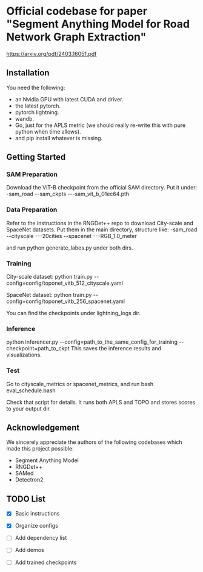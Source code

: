 # Official codebase for paper "Segment Anything Model for Road Network Graph Extraction"
https://arxiv.org/pdf/2403.16051.pdf

## Installation
You need the following:
- an Nvidia GPU with latest CUDA and driver.
- the latest pytorch.
- pytorch lightning.
- wandb.
- Go, just for the APLS metric (we should really re-write this with pure python when time allows).
- and pip install whatever is missing.


## Getting Started

### SAM Preparation
Download the ViT-B checkpoint from the official SAM directory. Put it under:
-sam_road
--sam_ckpts
---sam_vit_b_01ec64.pth

### Data Preparation
Refer to the instructions in the RNGDet++ repo to download City-scale and SpaceNet datasets.
Put them in the main directory, structure like:
-sam_road
--cityscale
---20cities
--spacenet
---RGB_1.0_meter

and run python generate_labes.py under both dirs.

### Training
City-scale dataset:
python train.py --config=config/toponet_vitb_512_cityscale.yaml

SpaceNet dataset:
python train.py --config=config/toponet_vitb_256_spacenet.yaml

You can find the checkpoints under lightning_logs dir.

### Inference
python inferencer.py --config=path_to_the_same_config_for_training --checkpoint=path_to_ckpt
This saves the inference results and visualizations.

### Test
Go to cityscale_metrics or spacenet_metrics, and run
bash eval_schedule.bash

Check that script for details. It runs both APLS and TOPO and stores scores to your output dir.

## Acknowledgement
We sincerely appreciate the authors of the following codebases which made this project possible:
- Segment Anything Model
- RNGDet++
- SAMed
- Detectron2

## TODO List
- [x] Basic instructions
- [x] Organize configs
- [ ] Add dependency list
- [ ] Add demos
- [ ] Add trained checkpoints



